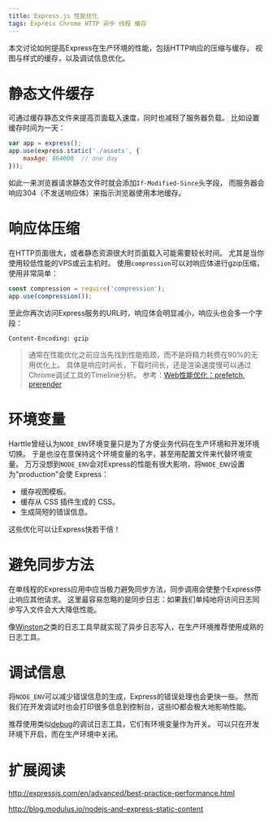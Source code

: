 ```yaml
---
title: Express.js 性能优化
tags: Express Chrome HTTP 异步 线程 缓存
---
```


本文讨论如何提高Express在生产环境的性能，包括HTTP响应的压缩与缓存，
视图与样式的缓存，以及调试信息优化。

# 静态文件缓存

可通过缓存静态文件来提高页面载入速度，同时也减轻了服务器负载。
比如设置缓存时间为一天：

```javascript
var app = express();
app.use(express.static('./assets', {
    maxAge: 864000  // one day
}));
```

<!--more-->

如此一来浏览器请求静态文件时就会添加`If-Modified-Since`头字段，
而服务器会响应304（不发送响应体）来指示浏览器使用本地缓存。

# 响应体压缩

在HTTP页面很大，或者静态资源很大时页面载入可能需要较长时间。
尤其是当你使用较低性能的VPS或云主机时。
使用`compression`可以对响应体进行gzip压缩，使用非常简单：

```javascript
const compression = require('compression');
app.use(compression());
```

至此你再次访问Express服务的URL时，响应体会明显减小，响应头也会多一个字段：

```
Content-Encoding: gzip
```

> 通常在性能优化之前应当先找到性能瓶颈，而不是将精力耗费在90%的无用优化上。
> 具体是响应时间长，下载时间长，还是渲染速度慢可以通过Chrome调试工具的Timeline分析。
> 参考：[Web性能优化：prefetch, prerender][webcache]

# 环境变量

Harttle曾经认为`NODE_ENV`环境变量只是为了方便业务代码在生产环境和开发环境切换。
于是也没在意保持这个环境变量的名字，甚至用配置文件来代替环境变量。
万万没想到`NODE_ENV`会对Express的性能有很大影响，将`NODE_ENV`设置为"production"会使 Express：

- 缓存视图模板。
- 缓存从 CSS 插件生成的 CSS。
- 生成简短的错误信息。

这些优化可以让Express快若干倍！

# 避免同步方法

在单线程的Express应用中应当极力避免同步方法，同步调用会使整个Express停止响应其他请求。
这里最容易忽略的是同步日志：如果我们单纯地将访问日志同步写入文件会大大降低性能。

像[Winston][winston]之类的日志工具早就实现了异步日志写入，在生产环境推荐使用成熟的日志工具。

# 调试信息

将`NODE_ENV`可以减少错误信息的生成，Express的错误处理也会更快一些。
然而我们在开发调试时也会打印很多信息到控制台，这些IO都会极大地影响性能。

推荐使用类似[debug][debug]的调试日志工具，它们有环境变量作为开关。
可以只在开发环境下开启，而在生产环境中关闭。

# 扩展阅读

<http://expressjs.com/en/advanced/best-practice-performance.html>

<http://blog.modulus.io/nodejs-and-express-static-content>

[webcache]: /2015/10/06/html-cache.html
[debug]: https://www.npmjs.com/package/debug
[winston]: https://www.npmjs.com/package/winston
